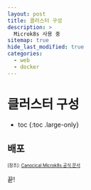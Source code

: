 ```yaml
---
layout: post
title: 클러스터 구성
description: >
  Microk8s 사용 중
sitemap: true
hide_last_modified: true
categories:
  - web
  - docker
---
```


# 클러스터 구성

* toc
{:toc .large-only}

## 배포


<span style="font-size:70%">[참조]: [Canocical Microk8s 공식 문서](https://microk8s.io/docs/)

끝!
